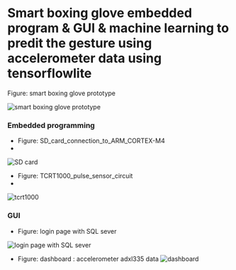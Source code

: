 # Smart boxing glove embedded program & GUI & machine learning to predit the gesture using accelerometer data using tensorflowlite

Figure: smart boxing glove prototype

![smart boxing glove prototype](https://github.com/Mrunal-G/Smart_boxing_glove_embedded_program_-_GUI/blob/main/Images/smart_boxing_glove.PNG)

### Embedded programming

- Figure: SD_card_connection_to_ARM_CORTEX-M4
- 
![SD card](https://github.com/Mrunal-G/Smart_boxing_glove_embedded_program_-_GUI/blob/main/Images/SD_card_connection_to_ARM_CORTEX-M4.PNG)

- Figure: TCRT1000_pulse_sensor_circuit
- 
![tcrt1000](https://github.com/Mrunal-G/Smart_boxing_glove_embedded_program_-_GUI/blob/main/Images/TCRT1000_pulse_sensor_circuit.PNG)

### GUI 
- Figure: login page with SQL sever

![login page with SQL sever](https://github.com/Mrunal-G/Smart_boxing_glove_embedded_program_-_GUI/blob/main/Images/p2.PNG)



- Figure: dashboard : accelerometer adxl335 data
![dashboard](https://github.com/Mrunal-G/Smart_boxing_glove_embedded_program_-_GUI/blob/main/Images/p1.PNG)
